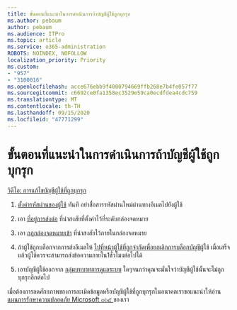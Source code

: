 ```yaml
---
title: ขั้นตอนที่แนะนำในการดำเนินการถ้าบัญชีผู้ใช้ถูกบุกรุก
ms.author: pebaum
author: pebaum
ms.audience: ITPro
ms.topic: article
ms.service: o365-administration
ROBOTS: NOINDEX, NOFOLLOW
localization_priority: Priority
ms.custom:
- "957"
- "3100016"
ms.openlocfilehash: acce676ebb9f4000794669ffb268e7b4fe057f77
ms.sourcegitcommit: c6692ce0fa1358ec3529e59ca0ecdfdea4cdc759
ms.translationtype: MT
ms.contentlocale: th-TH
ms.lasthandoff: 09/15/2020
ms.locfileid: "47771299"
---
```

# <a name="recommended-steps-to-take-if-an-account-is-compromised"></a>ขั้นตอนที่แนะนำในการดำเนินการถ้าบัญชีผู้ใช้ถูกบุกรุก

[วิดีโอ: การแก้ไขบัญชีผู้ใช้ที่ถูกบุกรุก](https://www.microsoft.com/videoplayer/embed/RE2jvOb?pid=ocpVideo0-innerdiv-oneplayer&amp;postJsllMsg=true&amp;maskLevel=20&amp;autoplay=true)
  
1. [ตั้งค่ารหัสผ่านของผู้ใช้](https://docs.microsoft.com/microsoft-365/admin/add-users/reset-passwords) ทันที อย่าสื่อสารรหัสผ่านใหม่ผ่านทางอีเมลไปยังผู้ใช้

2. เอา [ที่อยู่การส่งต่อ](https://docs.microsoft.com/microsoft-365/admin/email/configure-email-forwarding) ที่น่าสงสัยที่ตั้งค่าไว้ที่ระดับกล่องจดหมาย

3. เอา [กฎกล่องจดหมายเข้า](https://support.office.com/article/1433E3A0-7FB0-4999-B536-50E05CB67FED) ที่น่าสงสัยไว้ภายในกล่องจดหมาย

4. ถ้าผู้ใช้ถูกบล็อกจากการส่งอีเมลให้ [ไปที่หน้าผู้ใช้ที่ถูกจำกัดเพื่อยกเลิกการบล็อกบัญชีผู้](https://protection.office.com/?hash=/restrictedusers)ใช้ เมื่อเสร็จแล้วผู้ใช้ควรจะสามารถส่งข้อความภายใน1ชั่วโมงต่อไปได้

5. เอาบัญชีผู้ใช้ออกจาก [กลุ่มบทบาทการดูแลระบบ](https://docs.microsoft.com/microsoft-365/admin/add-users/assign-admin-roles) ใดๆจนกว่าคุณจะมั่นใจว่าบัญชีผู้ใช้นั้นจะไม่ถูกบุกรุกอีกต่อไป

เมื่อต้องการลดศักยภาพของการละเมิดข้อมูลหรือบัญชีผู้ใช้ที่ถูกบุกรุกในอนาคตเราขอแนะนำให้อ่าน [แผนการรักษาความปลอดภัย Microsoft ๓๖๕ ](https://docs.microsoft.com//office365/securitycompliance/security-roadmap)ของเรา
  